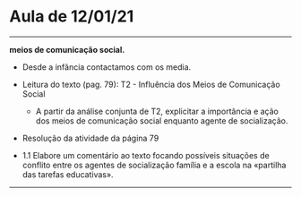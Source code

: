 # Aula de 12/01/21

---
**meios de comunicação social.**
- Desde a infância contactamos com os media.
- Leitura do texto (pag. 79): T2 - Influência dos Meios de Comunicação Social
   - A partir da análise conjunta de T2, explicitar a importância e ação dos meios de comunicação social enquanto agente de socialização.

- Resolução da atividade da página 79 
- 1.1 Elabore um comentário ao texto focando possíveis situações de conflito entre os agentes de socialização família e a escola na «partilha das tarefas educativas».
---
